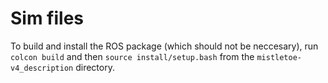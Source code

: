 # Sim files 

To build and install the ROS package (which should not be neccesary), run `colcon build` and then `source install/setup.bash` from the `mistletoe-v4_description` directory. 